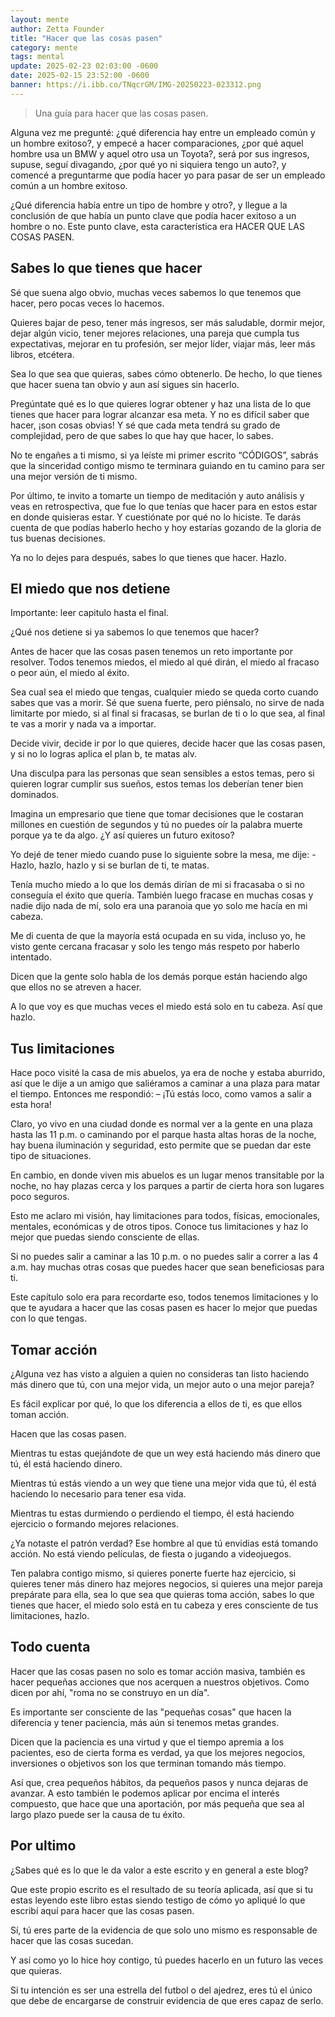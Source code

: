 ```yaml
---
layout: mente
author: Zetta Founder
title: "Hacer que las cosas pasen"
category: mente
tags: mental
update: 2025-02-23 02:03:00 -0600
date: 2025-02-15 23:52:00 -0600
banner: https://i.ibb.co/TNqcrGM/IMG-20250223-023312.png
---
```

> Una guía para hacer que las cosas pasen.

Alguna vez me pregunté: ¿qué diferencia hay entre un empleado común y un hombre exitoso?, y empecé a hacer comparaciones, ¿por qué aquel hombre usa un BMW y aquel otro usa un Toyota?, será por sus ingresos, supuse, seguí divagando, ¿por qué yo ni siquiera tengo un auto?, y comencé a preguntarme que podía hacer yo para pasar de ser un empleado común a un hombre exitoso.

¿Qué diferencia había entre un tipo de hombre y otro?, y llegue a la conclusión de que había un punto clave que podía hacer exitoso a un hombre o no. Este punto clave, esta característica era HACER QUE LAS COSAS PASEN.

## Sabes lo que tienes que hacer

Sé que suena algo obvio, muchas veces sabemos lo que tenemos que hacer, pero pocas veces lo hacemos.

Quieres bajar de peso, tener más ingresos, ser más saludable, dormir mejor, dejar algún vicio, tener mejores relaciones, una pareja que cumpla tus expectativas, mejorar en tu profesión, ser mejor líder, viajar más, leer más libros, etcétera.

Sea lo que sea que quieras, sabes cómo obtenerlo. De hecho, lo que tienes que hacer suena tan obvio y aun así sigues sin hacerlo.

Pregúntate qué es lo que quieres lograr obtener y haz una lista de lo que tienes que hacer para lograr alcanzar esa meta. Y no es difícil saber que hacer, ¡son cosas obvias! Y sé que cada meta tendrá su grado de complejidad, pero de que sabes lo que hay que hacer, lo sabes.

No te engañes a ti mismo, si ya leíste mi primer escrito “CÓDIGOS”, sabrás que la sinceridad contigo mismo te terminara guiando en tu camino para ser una mejor versión de ti mismo.

Por último, te invito a tomarte un tiempo de meditación y auto análisis y veas en retrospectiva, que fue lo que tenías que hacer para en estos estar en donde quisieras estar. Y cuestiónate por qué no lo hiciste. Te darás cuenta de que podías haberlo hecho y hoy estarías gozando de la gloria de tus buenas decisiones.

Ya no lo dejes para después, sabes lo que tienes que hacer. Hazlo.

## El miedo que nos detiene

Importante: leer capitulo hasta el final.

¿Qué nos detiene si ya sabemos lo que tenemos que hacer?

Antes de hacer que las cosas pasen tenemos un reto importante por resolver. Todos tenemos miedos, el miedo al qué dirán, el miedo al fracaso o peor aún, el miedo al éxito.

Sea cual sea el miedo que tengas, cualquier miedo se queda corto cuando sabes que vas a morir. Sé que suena fuerte, pero piénsalo, no sirve de nada limitarte por miedo, si al final si fracasas, se burlan de ti o lo que sea, al final te vas a morir y nada va a importar.

Decide vivir, decide ir por lo que quieres, decide hacer que las cosas pasen, y si no lo logras aplica el plan b, te matas alv.

Una disculpa para las personas que sean sensibles a estos temas, pero si quieren lograr cumplir sus sueños, estos temas los deberían tener bien dominados.

Imagina un empresario que tiene que tomar decisiones que le costaran millones en cuestión de segundos y tú no puedes oír la palabra muerte porque ya te da algo. ¿Y así quieres un futuro exitoso?

Yo dejé de tener miedo cuando puse lo siguiente sobre la mesa, me dije: - Hazlo, hazlo, hazlo y si se burlan de ti, te matas.

Tenía mucho miedo a lo que los demás dirían de mi si fracasaba o si no conseguía el éxito que quería. También luego fracase en muchas cosas y nadie dijo nada de mí, solo era una paranoia que yo solo me hacía en mi cabeza.

Me di cuenta de que la mayoría está ocupada en su vida, incluso yo, he visto gente cercana fracasar y solo les tengo más respeto por haberlo intentado.

Dicen que la gente solo habla de los demás porque están haciendo algo que ellos no se atreven a hacer.

A lo que voy es que muchas veces el miedo está solo en tu cabeza. Así que hazlo.

## Tus limitaciones

Hace poco visité la casa de mis abuelos, ya era de noche y estaba aburrido, así que le dije a un amigo que saliéramos a caminar a una plaza para matar el tiempo. Entonces me respondió: – ¡Tú estás loco, como vamos a salir a esta hora!

Claro, yo vivo en una ciudad donde es normal ver a la gente en una plaza hasta las 11 p.m. o caminando por el parque hasta altas horas de la noche, hay buena iluminación y seguridad, esto permite que se puedan dar este tipo de situaciones.

En cambio, en donde viven mis abuelos es un lugar menos transitable por la noche, no hay plazas cerca y los parques a partir de cierta hora son lugares poco seguros.

Esto me aclaro mi visión, hay limitaciones para todos, físicas, emocionales, mentales, económicas y de otros tipos. Conoce tus limitaciones y haz lo mejor que puedas siendo consciente de ellas.

Si no puedes salir a caminar a las 10 p.m. o no puedes salir a correr a las 4 a.m. hay muchas otras cosas que puedes hacer que sean beneficiosas para ti.

Este capítulo solo era para recordarte eso, todos tenemos limitaciones y lo que te ayudara a hacer que las cosas pasen es hacer lo mejor que puedas con lo que tengas.

## Tomar acción

¿Alguna vez has visto a alguien a quien no consideras tan listo haciendo más dinero que tú, con una mejor vida, un mejor auto o una mejor pareja?

Es fácil explicar por qué, lo que los diferencia a ellos de ti, es que ellos toman acción.

Hacen que las cosas pasen.

Mientras tu estas quejándote de que un wey está haciendo más dinero que tú, él está haciendo dinero.

Mientras tú estás viendo a un wey que tiene una mejor vida que tú, él está haciendo lo necesario para tener esa vida.

Mientras tu estas durmiendo o perdiendo el tiempo, él está haciendo ejercicio o formando mejores relaciones.

¿Ya notaste el patrón verdad? Ese hombre al que tú envidias está tomando acción. No está viendo películas, de fiesta o jugando a videojuegos.

Ten palabra contigo mismo, si quieres ponerte fuerte haz ejercicio, si quieres tener más dinero haz mejores negocios, si quieres una mejor pareja prepárate para ella, sea lo que sea que quieras toma acción, sabes lo que tienes que hacer, el miedo solo está en tu cabeza y eres consciente de tus limitaciones, hazlo.

## Todo cuenta

Hacer que las cosas pasen no solo es tomar acción masiva, también es hacer pequeñas acciones que nos acerquen a nuestros objetivos.
Como dicen por ahí, "roma no se construyo en un día".

Es importante ser consciente de las "pequeñas cosas" que hacen la diferencia y tener paciencia, más aún si tenemos metas grandes.

Dicen que la paciencia es una virtud y que el tiempo apremia a los pacientes, eso de cierta forma es verdad, ya que los mejores negocios, inversiones o objetivos son los que terminan tomando más tiempo.

Así que, crea pequeños hábitos, da pequeños pasos y nunca dejaras de avanzar. A esto también le podemos aplicar por encima el interés compuesto, que hace que una aportación, por más pequeña que sea al largo plazo puede ser la causa de tu éxito.

## Por ultimo

¿Sabes qué es lo que le da valor a este escrito y en general a este blog?

Que este propio escrito es el resultado de su teoría aplicada, así que si tu estas leyendo este libro estas siendo testigo de cómo yo apliqué lo que escribí aquí para hacer que las cosas pasen.

Sí, tú eres parte de la evidencia de que solo uno mismo es responsable de hacer que las cosas sucedan.

Y así como yo lo hice hoy contigo, tú puedes hacerlo en un futuro las veces que quieras.

Si tu intención es ser una estrella del futbol o del ajedrez, eres tú el único que debe de encargarse de construir evidencia de que eres capaz de serlo.